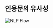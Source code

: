 ## 인용문의 유사성 

![NLP Flow](https://raw.githubusercontent.com/kowonsik/NLP/master/png/qua_relation.png)

